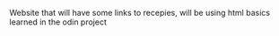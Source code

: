 Website that will have some links to recepies, will be using html basics learned in the odin project  